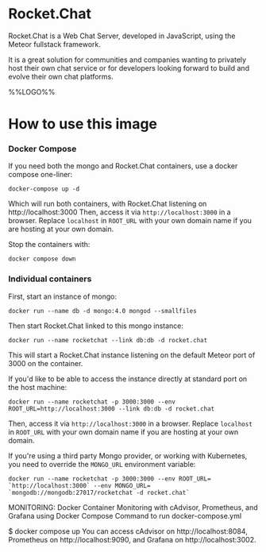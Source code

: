 # Rocket.Chat

Rocket.Chat is a Web Chat Server, developed in JavaScript, using the Meteor fullstack framework.

It is a great solution for communities and companies wanting to privately host their own chat service or for developers looking forward to build and evolve their own chat platforms.

%%LOGO%%

# How to use this image
### Docker Compose
If you need both the mongo and Rocket.Chat containers, use a docker compose one-liner:

    docker-compose up -d

Which will run both containers, with Rocket.Chat listening on http://localhost:3000
Then, access it via `http://localhost:3000` in a browser.  Replace `localhost` in `ROOT_URL` with your own domain name if you are hosting at your own domain.

Stop the containers with:

    docker compose down

### Individual containers
First, start an instance of mongo:

    docker run --name db -d mongo:4.0 mongod --smallfiles

Then start Rocket.Chat linked to this mongo instance:

    docker run --name rocketchat --link db:db -d rocket.chat

This will start a Rocket.Chat instance listening on the default Meteor port of 3000 on the container.

If you'd like to be able to access the instance directly at standard port on the host machine:

    docker run --name rocketchat -p 3000:3000 --env ROOT_URL=http://localhost:3000 --link db:db -d rocket.chat

Then, access it via `http://localhost:3000` in a browser.  Replace `localhost` in `ROOT_URL` with your own domain name if you are hosting at your own domain.

If you're using a third party Mongo provider, or working with Kubernetes, you need to override the `MONGO_URL` environment variable:

    docker run --name rocketchat -p 3000:3000 --env ROOT_URL= `http://localhost:3000` --env MONGO_URL= `mongodb://mongodb:27017/rocketchat -d rocket.chat`



MONITORING:
Docker Container Monitoring with cAdvisor, Prometheus, and Grafana using Docker Compose
Command to run docker-compose.yml

$ docker compose up
You can access cAdvisor on http://localhost:8084, Prometheus on http://localhost:9090, and Grafana on http://localhost:3002.